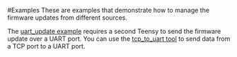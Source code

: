 #Examples
These are examples that demonstrate how to manage the firmware updates from different sources.

The [uart_update example](https://github.com/markwomack/FlasherXUpdater/tree/main/examples/uart_update)
requires a second Teensy to send the firmware update over a UART port.
You can use the [tcp_to_uart tool](https://github.com/markwomack/FlasherXUpdater/tree/main/tool/tcp_to_uart)
to send data from a TCP port to a UART port.

